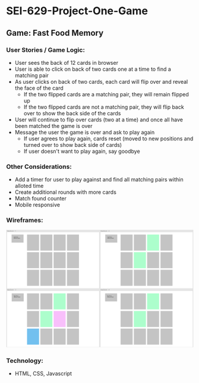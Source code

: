 # SEI-629-Project-One-Game

## Game: Fast Food Memory

### User Stories / Game Logic:

- User sees the back of 12 cards in browser
- User is able to click on back of two cards one at a time to find a matching pair
- As user clicks on back of two cards, each card will flip over and reveal the face of the card
    - If the two flipped cards are a matching pair, they will remain flipped up
    - If the two flipped cards are not a matching pair, they will flip back over to show the back side of the cards
- User will continue to flip over cards (two at a time) and once all have been matched the game is over
- Message the user the game is over and ask to play again
    - If user agrees to play again, cards reset (moved to new positions and turned over to show back side of cards)
    - If user doesn't want to play again, say goodbye
    
### Other Considerations:
- Add a timer for user to play against and find all matching pairs within alloted time
- Create additional rounds with more cards
- Match found counter
- Mobile responsive

### Wireframes:

![Wireframes](wireframes.png)

### Technology:
- HTML, CSS, Javascript

